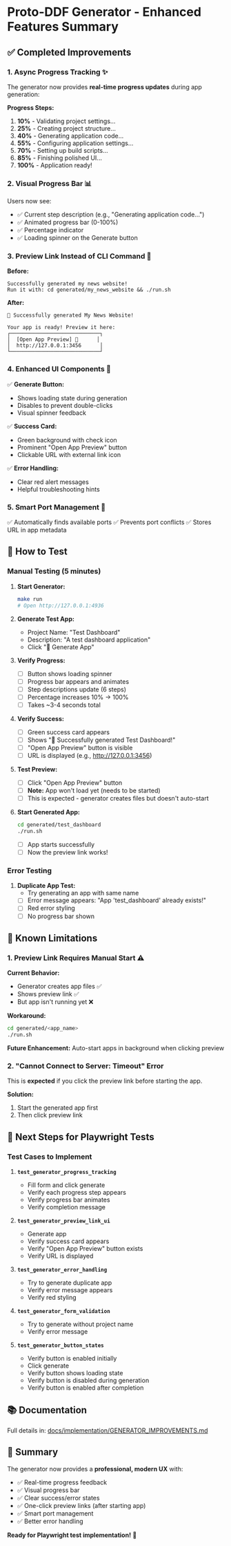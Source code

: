 # Proto-DDF Generator - Enhanced Features Summary

## ✅ Completed Improvements

### 1. Async Progress Tracking ✨

The generator now provides **real-time progress updates** during app generation:

**Progress Steps:**
1. **10%** - Validating project settings...
2. **25%** - Creating project structure...
3. **40%** - Generating application code...
4. **55%** - Configuring application settings...
5. **70%** - Setting up build scripts...
6. **85%** - Finishing polished UI...
7. **100%** - Application ready!

### 2. Visual Progress Bar 📊

Users now see:
- ✅ Current step description (e.g., "Generating application code...")
- ✅ Animated progress bar (0-100%)
- ✅ Percentage indicator
- ✅ Loading spinner on the Generate button

### 3. Preview Link Instead of CLI Command 🔗

**Before:**
```
Successfully generated my news website! 
Run it with: cd generated/my_news_website && ./run.sh
```

**After:**
```
🎉 Successfully generated My News Website!

Your app is ready! Preview it here:
┌─────────────────────────────┐
│  [Open App Preview] 🔗      │
│  http://127.0.0.1:3456      │
└─────────────────────────────┘
```

### 4. Enhanced UI Components 🎨

✅ **Generate Button:**
  - Shows loading state during generation
  - Disables to prevent double-clicks
  - Visual spinner feedback

✅ **Success Card:**
  - Green background with check icon
  - Prominent "Open App Preview" button
  - Clickable URL with external link icon

✅ **Error Handling:**
  - Clear red alert messages
  - Helpful troubleshooting hints

### 5. Smart Port Management 🔌

✅ Automatically finds available ports
✅ Prevents port conflicts
✅ Stores URL in app metadata

## 🎯 How to Test

### Manual Testing (5 minutes)

1. **Start Generator:**
   ```bash
   make run
   # Open http://127.0.0.1:4936
   ```

2. **Generate Test App:**
   - Project Name: "Test Dashboard"
   - Description: "A test dashboard application"
   - Click "🎨 Generate App"

3. **Verify Progress:**
   - [ ] Button shows loading spinner
   - [ ] Progress bar appears and animates
   - [ ] Step descriptions update (6 steps)
   - [ ] Percentage increases 10% → 100%
   - [ ] Takes ~3-4 seconds total

4. **Verify Success:**
   - [ ] Green success card appears
   - [ ] Shows "🎉 Successfully generated Test Dashboard!"
   - [ ] "Open App Preview" button is visible
   - [ ] URL is displayed (e.g., http://127.0.0.1:3456)

5. **Test Preview:**
   - [ ] Click "Open App Preview" button
   - [ ] **Note:** App won't load yet (needs to be started)
   - [ ] This is expected - generator creates files but doesn't auto-start

6. **Start Generated App:**
   ```bash
   cd generated/test_dashboard
   ./run.sh
   ```
   - [ ] App starts successfully
   - [ ] Now the preview link works!

### Error Testing

1. **Duplicate App Test:**
   - Try generating an app with same name
   - [ ] Error message appears: "App 'test_dashboard' already exists!"
   - [ ] Red error styling
   - [ ] No progress bar shown

## 📝 Known Limitations

### 1. Preview Link Requires Manual Start ⚠️

**Current Behavior:**
- Generator creates app files ✅
- Shows preview link ✅
- But app isn't running yet ❌

**Workaround:**
```bash
cd generated/<app_name>
./run.sh
```

**Future Enhancement:** Auto-start apps in background when clicking preview

### 2. "Cannot Connect to Server: Timeout" Error

This is **expected** if you click the preview link before starting the app.

**Solution:**
1. Start the generated app first
2. Then click preview link

## 🚀 Next Steps for Playwright Tests

### Test Cases to Implement

1. **`test_generator_progress_tracking`**
   - Fill form and click generate
   - Verify each progress step appears
   - Verify progress bar animates
   - Verify completion message

2. **`test_generator_preview_link_ui`**
   - Generate app
   - Verify success card appears
   - Verify "Open App Preview" button exists
   - Verify URL is displayed

3. **`test_generator_error_handling`**
   - Try to generate duplicate app
   - Verify error message appears
   - Verify red styling

4. **`test_generator_form_validation`**
   - Try to generate without project name
   - Verify error message

5. **`test_generator_button_states`**
   - Verify button is enabled initially
   - Click generate
   - Verify button shows loading state
   - Verify button is disabled during generation
   - Verify button is enabled after completion

## 📚 Documentation

Full details in: [docs/implementation/GENERATOR_IMPROVEMENTS.md](docs/implementation/GENERATOR_IMPROVEMENTS.md)

## 🎉 Summary

The generator now provides a **professional, modern UX** with:
- ✅ Real-time progress feedback
- ✅ Visual progress bar
- ✅ Clear success/error states
- ✅ One-click preview links (after starting app)
- ✅ Smart port management
- ✅ Better error handling

**Ready for Playwright test implementation!** 🧪






